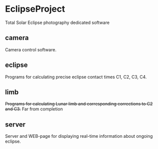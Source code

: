# EclipseProject
Total Solar Eclipse photography dedicated software

## camera
Camera control software.

## eclipse
Programs for calculating precise eclipse contact times C1, C2, C3, C4.

## limb
~~Programs for calculating Lunar limb and corresponding corrections to C2 and C3.~~
Far from completion

## server
Server and WEB-page for displaying real-time information about ongoing eclipse.



